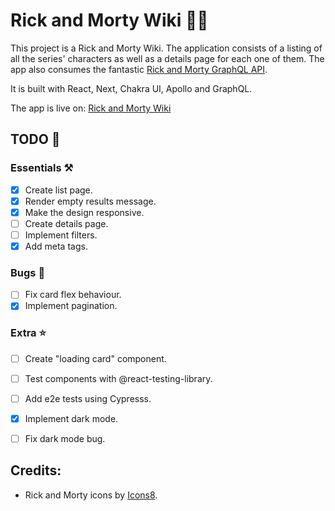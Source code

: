 # Rick and Morty Wiki 🧪💥

This project is a Rick and Morty Wiki. The application consists of a listing of all the series' characters as well as a details page for each one of them. The app also consumes the fantastic [Rick and Morty GraphQL API](https://rickandmortyapi.com/graphql).

It is built with React, Next, Chakra UI, Apollo and GraphQL.

The app is live on: [Rick and Morty Wiki](https://rick-n-morty-wiki.netlify.com/)

## TODO 🎯

### Essentials ⚒
- [x] Create list page.
- [x] Render empty results message.
- [x] Make the design responsive.
- [ ] Create details page.
- [ ] Implement filters.
- [x] Add meta tags.

### Bugs 🐛
- [ ] Fix card flex behaviour.
- [x] Implement pagination.

### Extra ⭐
- [ ] Create "loading card" component.
- [ ] Test components with @react-testing-library.
- [ ] Add e2e tests using Cypresss.
- [x] Implement dark mode.

- [ ] Fix dark mode bug.

## Credits:
- Rick and Morty icons by [Icons8](https://icons8.com).